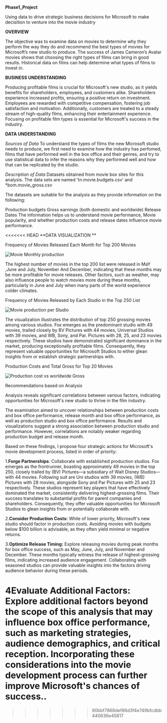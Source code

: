 **Phase1_Project**

Using data to drive strategic business decisions for Microsoft to make decisition to venture into the movie industry

**OVERVIEW**

The objective was to examine data on movies to determine why they perform the way they do and recommend the best types of movies for Microsoft’s new studio to produce. The success of James Cameron’s Avatar movies shows that choosing the right types of films can bring in good results. Historical data on films can help determine what types of films to invest in.

**BUSINESS UNDERSTANDING**

Producing profitable films is crucial for Microsoft's new studio, as it yields benefits for shareholders, employees, and customers alike. Shareholders experience increased profits, ensuring a positive return on investment. Employees are rewarded with competitive compensation, fostering job satisfaction and motivation. Additionally, customers are treated to a steady stream of high-quality films, enhancing their entertainment experience. Focusing on profitable film types is essential for Microsoft's success in the industry.


**DATA UNDERSTANDING**

_Sources of Data_
To understand the types of films the new Microsoft studio needs to produce, we first need to examine how the industry has perfomed, films that have performed well in the box office and their genres, and try to use statistical data to infer the reasons why they performed well and how that can be replicated by the studio.



_Description of Data_
Datasets obtained from movie box sites for this analysis. The data sets are named 'tn.movie.budgets.csv' and *bom.movie_gross.csv 

The datasets are suitable for the analysis as they provide information on the following:

Production budgets
Gross earnings (both domestic and worldwide)
Release Dates
The information helps us to understand movie performance, Movie popularity, and whether production costs and release dates influence movie performance.

<<<<<<< HEAD
**DATA VISUALIZATION **

Frequency of Movies Released Each Month for Top 200 Movies

![Movie Monthly production](https://github.com/Annolyne/Project_Phase1/assets/164388849/7f81838f-b29a-4cb2-a12a-a3a092770413)

The highest number of movies in the top 200 list were released in MaY ,June and July, November And December, indicating that these months may be more profitable for movie releases. Other factors, such as weather, may also influence people to watch movies more during these months, particularly in June and July when many parts of the world experience colder climates.

Frequency of Movies Released by Each Studio in the Top 250 List

![Movie production per Studio](https://github.com/Annolyne/Project_Phase1/assets/164388849/a49807b2-4539-4ed0-8d12-5cec834d97a3)

The visualization illustrates the distribution of top 250 grossing movies among various studios. Fox emerges as the predominant studio with 49 movies, trailed closely by BV Pictures with 44 movies, Universal Studios with 39 movies, and WB, Sony, and Par. Pictures with 28, 25, and 23 movies respectively. These studios have demonstrated significant dominance in the market, producing exceptionally profitable films. Consequently, they represent valuable opportunities for Microsoft Studios to either glean insights from or establish strategic partnerships with.

Production Costs and Total Gross for Top 20 Movies

![Production cost vs worldwide Gross](https://github.com/Annolyne/Project_Phase1/assets/164388849/455afd75-9ea5-46e5-958a-b62d68d64d0c)


Recommendations based on Analysis
 
 Analysis reveals significant correlations between various factors, indicating opportunities for Microsoft's new studio to thrive in the film industry.

The examination aimed to uncover relationships between production costs and box office performance, release month and box office performance, as well as production studio and box office performance. Results and visualizations suggest a strong association between production studio and performance. However, correlations are notably weaker regarding production budget and release month.

Based on these findings, I propose four strategic actions for Microsoft's movie development process, listed in order of priority:

1.**Forge Partnerships**: Collaborate with established production studios. Fox emerges as the frontrunner, boasting approximately 49 movies in the top 250, closely trailed by (BV) Pictures—a subsidiary of Walt Disney Studios—with 44 movies. Following suit are Uni studios with 39 movies, (WB) Pictures with 28 movies, alongside Sony and Par Pictures with 25 and 23 respectively. These studios represent key players that have effectively dominated the market, consistently delivering highest-grossing films. Their success translates to substantial profits for parent companies and shareholders. Consequently, they offer valuable opportunities for Microsoft Studios to glean insights from or potentially collaborate with.

2.**Consider Production Costs:** While of lower priority, Microsoft's new studio should factor in production costs. Avoiding movies with budgets below $100 billion is advisable, as they often yield minimal or negative returns.

3.**Optimize Release Timing:** Explore releasing movies during peak months for box office success, such as May, June, July, and November and December. These months typically witness the release of highest-grossing films, indicating increased audience engagement. Collaborating with seasoned studios can provide valuable insights into the factors driving audience behavior during these periods.

4**Evaluate Additional Factors:** Explore additional factors beyond the scope of this analysis that may influence box office performance, such as marketing strategies, audience demographics, and critical reception. Incorporating these considerations into the movie development process can further improve Microsoft's chances of success..
=======

>>>>>>> 90bbf7868def86d3f4e749bfcdbb440636e45817
